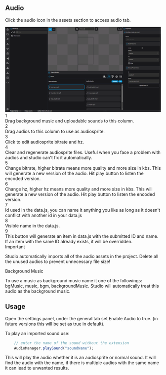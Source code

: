 ## Audio

Click the audio icon in the assets section to access audio tab.

<div style="position:relative">
    <img src="./img/audio.png" alt="Gitlab Access Token"/>
    <div class="hover-box" style="left:35%; top:60%">
        <div class="title">1</div>
        <div class="body">
            Drag background music and uploadable sounds to this column.
        </div>
    </div>
    <div class="hover-box" style="left:57%; top:60%">
        <div class="title">2</div>
        <div class="body">
            Drag audios to this column to use as audiosprite.
        </div>
    </div>
    <div class="hover-box" style="left:66.5%; top:60%">
        <div class="title">3</div>
        <div class="body">
            Click to edit audiosprite bitrate and hz.
        </div>
    </div>
    <div class="hover-box" style="left:71.5%; top:60%">
        <div class="title">4</div>
        <div class="body">
            Clear and regenerate audiosprite files. Useful when you face a problem with audios and studio can't fix it automatically.
        </div>
    </div>
    <div class="hover-box" style="left:76.5%; top:27%">
        <div class="title">5</div>
        <div class="body">
            Change bitrate, higher bitrate means more quality and more size in kbs. This will generate a new version of the audio. Hit play button to listen the encoded version.
        </div>
    </div>
    <div class="hover-box" style="left:76.5%; top:35%">
        <div class="title">6</div>
        <div class="body">
            Change hz, higher hz means more quality and more size in kbs. This will generate a new version of the audio. Hit play button to listen the encoded version.
        </div>
    </div>
    <div class="hover-box" style="left:76.5%; top:53%">
        <div class="title">7</div>
        <div class="body">
            Id used in the data.js, you can name it anything you like as long as it doesn't conflict with another id in your data.js
        </div>
    </div>
    <div class="hover-box" style="left:76.5%; top:60%">
        <div class="title">8</div>
        <div class="body">
            Visible name in the data.js.
        </div>
    </div>
    <div class="hover-box" style="left:76.5%; top:66%">
        <div class="title">9</div>
        <div class="body">
            This button will generate an item in data.js with the submitted ID and name. If an item with the same ID already exists, it will be overridden.
        </div>
    </div>
</div>

<div class="important-message">
    <span class="danger-badge">Important</span>
    <p>Studio automatically imports all of the audio assets in the project. Delete all the unused audios to prevent unnecessary file size!<p>
</div>


<div class="warning-message">
    <span class="warning-badge">Background Music</span>
    <p>To use a music as background music name it one of the followings: bgMusic, music, bgm, backgroundMusic. Studio will automatically treat this audio as the background music.<p>
</div>



## Usage

Open the settings panel, under the general tab set Enable Audio to true. (in future versions this will be set as true in default).

To play an imported sound use:

```js
    // enter the name of the sound without the extension
	AudioManager.playSound("soundName");
```
This will play the audio whether it is an audiosprite or normal sound. It will find the audio with the name, if there is multiple audios with the same name it can lead to unwanted results.